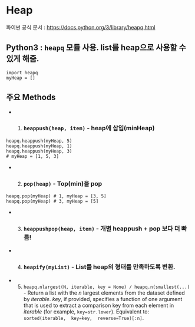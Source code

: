 # Heap
파이썬 공식 문서 : https://docs.python.org/3/library/heapq.html
## Python3 : ```heapq``` 모듈 사용. list를 heap으로 사용할 수 있게 해줌.

```python3
import heapq
myHeap = []
```   

## 주요 Methods

* 1. ### ```heappush(heap, item)``` - heap에 삽입(minHeap)
```python3
heapq.heappush(myHeap, 5)
heapq.heappush(myHeap, 1)
heapq.heappush(myHeap, 3)
# myHeap = [1, 5, 3]
```
* 2. ### ```pop(heap)``` - Top(min)을 pop
```python3
heapq.pop(myHeap) # 1, myHeap = [3, 5]
heapq.pop(myHeap) # 3, myHeap = [5]
```

* 3. ### ```heappushpop(heap, item)``` - 개별 heappush + pop 보다 더 빠름!

* 4. ### ```heapify(myList)``` - List를 heap의 형태를 만족하도록 변환.


* 5. ```heapq.nlargest(N, iterable, key = None) / heapq.n(smallest(...)``` - Return a list with the _n_ largest elements from the dataset defined by _iterable_. _key_, if provided, specifies a function of one argument that is used to extract a comparison key from each element in _iterable_ (for example, `key=str.lower`). Equivalent to: `sorted(iterable,  key=key,  reverse=True)[:n]`.
